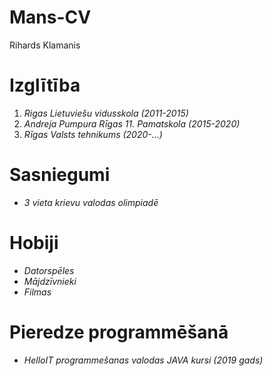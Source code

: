# Mans-CV

Rihards Klamanis


# Izglītība
1. _Rigas Lietuviešu vidusskola (2011-2015)_
2. _Andreja Pumpura Rīgas 11. Pamatskola (2015-2020)_
3. _Rīgas Valsts tehnikums (2020-...)_


# Sasniegumi

* *3 vieta krievu valodas olimpiadē*

# Hobiji

* _Datorspēles_
* _Mājdzīvnieki_
* _Filmas_

# Pieredze programmēšanā

* _HelloIT programmešanas valodas JAVA kursi (2019 gads)_

